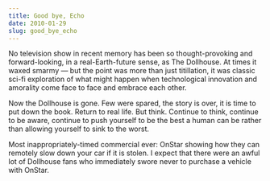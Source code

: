 ```yaml
---
title: Good bye, Echo
date: 2010-01-29
slug: good_bye_echo
---
```


No television show in recent memory has been so thought-provoking and forward-looking,
in a real-Earth-future sense, as The Dollhouse. At times it waxed smarmy &mdash;
but the point was more than just titillation, it was classic sci-fi exploration
of what might happen when technological innovation and amorality come face to
face and embrace each other.

Now the Dollhouse is gone. Few were spared, the story is over, it is time to put
down the book. Return to real life. But think. Continue to think, continue to be
aware, continue to push yourself to be the best a human can be rather than
allowing yourself to sink to the worst.

Most inappropriately-timed commercial ever: OnStar showing how they can remotely
slow down your car if it is stolen. I expect that there were an awful lot of
Dollhouse fans who immediately swore never to purchase a vehicle with OnStar.
